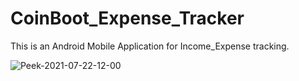 # CoinBoot_Expense_Tracker
This is an Android Mobile Application for Income_Expense tracking.

<img src="https://i.ibb.co/QpVLwrS/Peek-2021-07-22-12-00.gif" alt="Peek-2021-07-22-12-00" border="0" />

